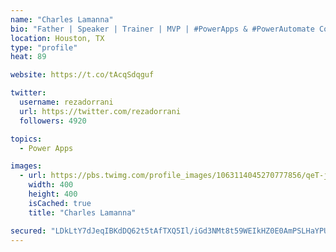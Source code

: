```yaml
---
name: "Charles Lamanna"
bio: "Father | Speaker | Trainer | MVP | #PowerApps & #PowerAutomate Community Super User | YouTuber Right-pointing triangle http://youtube.com/c/rezadorrani | Learn - Share - Clockwise rightwards and leftwards open circle arrows"
location: Houston, TX
type: "profile"
heat: 89

website: https://t.co/tAcqSdqguf

twitter:
  username: rezadorrani
  url: https://twitter.com/rezadorrani
  followers: 4920

topics:
  - Power Apps

images:
  - url: https://pbs.twimg.com/profile_images/1063114045270777856/qeT-jpWr_400x400.jpg
    width: 400
    height: 400
    isCached: true
    title: "Charles Lamanna"

secured: "LDkLtY7dJeqIBKdDQ62t5tAfTXQ5Il/iGd3NMt8t59WEIkHZ0E0AmPSLHaYPUcnD/XJi0bc6rjledl93VBW36lge9U/4DfQWLp9eQKljFKOQpPPQK3mfl+Vud0H/EhZAt/r2vJXZixxKpD3dMtiuX4PhLmTcNIm7XMFOCdm1PuqXL9eVVpLPxsY1lXjCxodI2jNjA2efn2x/1aJP23qPdrOvrT2seefJFwqjIZRyOP1ViEe7Ffy1ywKakpcYzlVv0+x37qUcvAGR1SGbncSv9L4OdVtl+q1zWxNsyB6KpmcsRwFnJE4CDwXfsYiKmrpdGn9Xrhj6h7zHQgR1NFry0dhpxAZ3s1uQhYkB8jEPP6+loa81A8sePq6CfuhH+VJKhyPMvKV6EW6jvv4LtpYlLtFAsmnVDOd2abZ1tKIvFCY=;WxT14j1vRTjXZHdO8u+eNg=="
---
```


